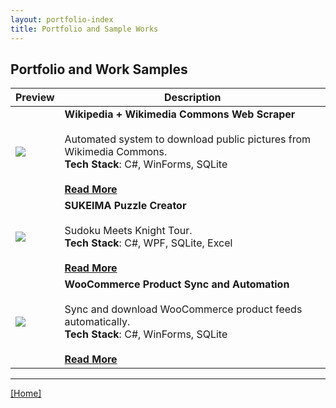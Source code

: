 ```yaml
---
layout: portfolio-index
title: Portfolio and Sample Works
---
```


## Portfolio and Work Samples

| Preview | Description |
|---------|-------------|
| [![](https://i.ytimg.com/vi/_BeI7Uu2GO0/mqdefault.jpg)](./wikimedia-commons-scraper/) | **Wikipedia + Wikimedia Commons Web Scraper**<br><br>Automated system to download public pictures from Wikimedia Commons.<br>**Tech Stack**: C#, WinForms, SQLite<br><br>[**Read More**](./wikimedia-commons-scraper/) |
| [![](https://i.ytimg.com/vi/An_tdG8PZGA/mqdefault.jpg)](./sukeima/) | **SUKEIMA Puzzle Creator**<br><br>Sudoku Meets Knight Tour.<br>**Tech Stack**: C#, WPF, SQLite, Excel<br><br>[**Read More**](./sukeima/) |
| [![](https://i.ytimg.com/vi/ZKwrOLgueik/mqdefault.jpg)](./woocommerce-sync/) | **WooCommerce Product Sync and Automation**<br><br>Sync and download WooCommerce product feeds automatically.<br>**Tech Stack**: C#, WinForms, SQLite<br><br>[**Read More**](./woocommerce-sync/) |

---

[[Home]](/)
